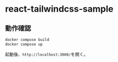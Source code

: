 # react-tailwindcss-sample

## 動作確認

```sh
docker compose build
docker compose up
```

起動後、`http://localhost:3000/`を開く。
